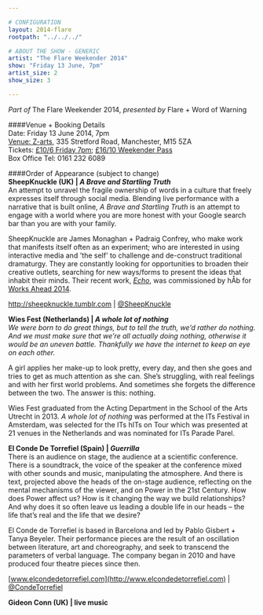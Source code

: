 ```yaml
---

# CONFIGURATION
layout: 2014-flare
rootpath: "../../../"

# ABOUT THE SHOW - GENERIC
artist: "The Flare Weekender 2014"
show: "Friday 13 June, 7pm"
artist_size: 2
show_size: 3

---
```

*Part of* The Flare Weekender 2014, *presented by* Flare + Word of Warning       
     
####Venue + Booking Details        
Date: Friday 13 June 2014, 7pm       
[Venue: Z-arts](http://www.z-arts.org/about-us/getting-here), 335 Stretford Road, Manchester, M15 5ZA      
Tickets: [£10/6 Friday 7pm](http://www.z-arts.org/events/flare-2014-friday); [£16/10 Weekender Pass](http://www.z-arts.org/events/flare-2014-friday/)     
Box Office Tel: 0161 232 6089    
                
####Order of Appearance (subject to change)      
**SheepKnuckle (UK) | *A Brave and Startling Truth***     
An attempt to unravel the fragile ownership of words in a culture that freely expresses itself through social media. Blending live performance with a narrative that is built online, *A Brave and Startling Truth* is an attempt to engage with a world where you are more honest with your Google search bar than you are with your family.      
           
SheepKnuckle are James Monaghan + Padraig Confrey, who make work that manifests itself often as an experiment; who are interested in using interactive media and 'the self' to challenge and de-construct traditional dramaturgy. They are constantly looking for opportunities to broaden their creative outlets, searching for new ways/forms to present the ideas that inhabit their minds. Their recent work, [*Echo*](/current/2014-worksahead/sheepknuckle), was commissioned by hÅb for [Works Ahead 2014](/current/2014-worksahead).        
          
<http://sheepknuckle.tumblr.com> | [@SheepKnuckle](http://twitter.com/SheepKnuckle)            
             
**Wies Fest (Netherlands) | *A whole lot of nothing***                
*We were born to do great things, but to tell the truth, we’d rather do nothing. And we must make sure that we’re all actually doing nothing, otherwise it would be an uneven battle. Thankfully we have the internet to keep an eye on each other.*             
             
A girl applies her make-up to look pretty, every day, and then she goes and tries to get as much attention as she can. She’s struggling, with real feelings and with her first world problems. And sometimes she forgets the difference between the two. The answer is this: nothing.          
        
Wies Fest graduated from the Acting Department in the School of the Arts Utrecht in 2013. *A whole lot of nothing* was performed at the ITs Festival in Amsterdam, was selected for the ITs hITs on Tour which was presented at 21 venues in the Netherlands and was nominated for ITs Parade Parel.       
                                
**El Conde De Torrefiel (Spain) | *Guerrilla***                
There is an audience on stage, the audience at a scientific conference. There is a soundtrack, the voice of the speaker at the conference mixed with other sounds and music, manipulating the atmosphere. And there is text, projected above the heads of the on-stage audience, reflecting on the mental mechanisms of the viewer, and on Power in the 21st Century. How does Power affect us? How is it changing the way we build relationships? And why does it so often leave us leading a double life in our heads – the life that’s real and the life that we desire?                     
                         
El Conde de Torrefiel is based in Barcelona and led by Pablo Gisbert + Tanya Beyeler. Their performance pieces are the result of an oscillation between literature, art and choreography, and seek to transcend the parameters of verbal language. The company began in 2010 and have produced four theatre pieces since then.                    
                   
[www.elcondedetorrefiel.com](http://www.elcondedetorrefiel.com) | [@CondeTorrefiel](http://twitter.com/CondeTorrefiel)             
                 
**Gideon Conn (UK) | live music**
